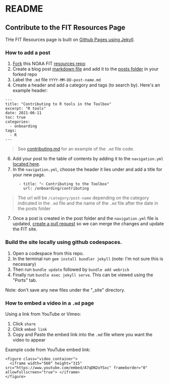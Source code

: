 # README

## Contribute to the FIT Resources Page

THe FIT Resources page is built on [Github Pages using Jekyll](https://docs.github.com/en/pages/setting-up-a-github-pages-site-with-jekyll/about-github-pages-and-jekyll).

### How to add a post 
1. [Fork](https://docs.github.com/en/github/getting-started-with-github/quickstart/fork-a-repo) this NOAA FIT [resources repo](https://github.com/noaa-fisheries-integrated-toolbox/resources)
2. Create a blog post [markdown file](https://guides.github.com/features/mastering-markdown/) and add it to the [posts folder](https://github.com/noaa-fisheries-integrated-toolbox/resources/tree/master/_posts) in your forked repo
3. Label the `.md` file `YYYY-MM-DD-post-name.md`
4. Create a header and add a category and tags (to search by). Here's an example header: 

```
---
title: "Contributing to R tools in the Toolbox"
excerpt: "R tools"
date: 2021-06-11
toc: true
categories:
  - onboarding
tags:
  - R
---
```

> See [contributing.md](https://raw.githubusercontent.com/noaa-fisheries-integrated-toolbox/resources/master/_posts/2021-06-11-contributing.md) for an example of the `.md` file code.
6. Add your post to the table of contents by adding it to the `navigation.yml` [located here](https://github.com/noaa-fisheries-integrated-toolbox/resources/blob/master/_data/navigation.yml).
7. In the `navigation.yml`, choose the header it lies under and add a title for your new page.

```
      - title: "~ Contributing to the Toolbox"
        url: /onboarding/contributing    
```
> The url will be `/category/post-name` depending on the category indicated in the `.md` file and the name of the `.md` file after the date in the posts folder
7. Once a post is created in the post folder and the `navigation.yml` file is updated, [create a pull request](https://docs.github.com/en/github/collaborating-with-pull-requests/proposing-changes-to-your-work-with-pull-requests/creating-a-pull-request) so we can merge the changes and update the FIT site.

### Build the site locally using github codespaces.

1. Open a codespace from this repo.
2. In the terminal run `gem install bundler jekyll` (note: I'm not sure this is necessary)
3. Then run `bundle update` followed by `bundle add webrick`
4. Finally run `bundle exec jekyll serve`. This can be viewed using the "Ports" tab.

Note: don't save any new files under the "_site" directory.
 
### How to embed a video in a `.md` page
Using a link from YouTube or Vimeo:
1. Click `share`
2. Click `embed link`
3. Copy and Paste the embed link into the `.md` file where you want the video to appear

Example code from YouTube embed link:
```
<figure class="video_container">
  <iframe width="560" height="315" src="https://www.youtube.com/embed/A7qDN2oYSxc" frameborder="0" allowfullscreen="true"> </iframe>
</figure>
```
